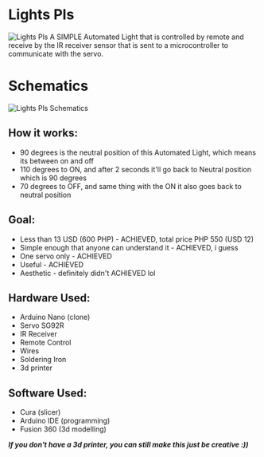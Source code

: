 # Lights Pls
![Lights Pls](https://github.com/kenjidesu/Lights-Pls/blob/main/ligths%20pls.jpg)
A SIMPLE Automated Light that is controlled by remote and receive by the IR receiver sensor that is sent to a microcontroller to communicate with the servo.

# Schematics
![Lights Pls Schematics](https://github.com/kenjidesu/Lights-Pls/blob/main/schematics.PNG)

## How it works:
- 90 degrees is the neutral position of this Automated Light, which means its between on and off
- 110 degrees to ON, and after 2 seconds it'll go back to Neutral position which is 90 degrees
- 70 degrees to OFF, and same thing with the ON it also goes back to neutral position

## Goal:
- Less than 13 USD (600 PHP) - ACHIEVED, total price PHP 550 (USD 12)
- Simple enough that anyone can understand it - ACHIEVED, i guess
- One servo only - ACHIEVED
- Useful - ACHIEVED
- Aesthetic - definitely didn't ACHIEVED lol

## Hardware Used:
- Arduino Nano (clone)
- Servo SG92R
- IR Receiver
- Remote Control
- Wires
- Soldering Iron
- 3d printer

## Software Used:
- Cura (slicer)
- Arduino IDE (programming)
- Fusion 360 (3d modelling)

***If you don't have a 3d printer, you can still make this just be creative :))***
